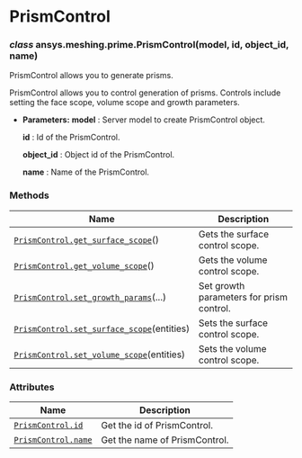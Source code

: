 # PrismControl

<a id="ansys.meshing.prime.PrismControl"></a>

### *class* ansys.meshing.prime.PrismControl(model, id, object_id, name)

PrismControl allows you to generate prisms.

PrismControl allows you to control generation of prisms. Controls include setting the face scope, volume scope and growth parameters.

* **Parameters:**
  **model**
  : Server model to create PrismControl object.

  **id**
  : Id of the PrismControl.

  **object_id**
  : Object id of the PrismControl.

  **name**
  : Name of the PrismControl.

<!-- !! processed by numpydoc !! -->

### Methods

| Name | Description |
|--------------------------------------------------------------------------------------------------------------------------------------------------------|------------------------------------------|
| [`PrismControl.get_surface_scope`](ansys.meshing.prime.PrismControl.get_surface_scope.md#ansys.meshing.prime.PrismControl.get_surface_scope)()         | Gets the surface control scope.          |
| [`PrismControl.get_volume_scope`](ansys.meshing.prime.PrismControl.get_volume_scope.md#ansys.meshing.prime.PrismControl.get_volume_scope)()            | Gets the volume control scope.           |
| [`PrismControl.set_growth_params`](ansys.meshing.prime.PrismControl.set_growth_params.md#ansys.meshing.prime.PrismControl.set_growth_params)(...)      | Set growth parameters for prism control. |
| [`PrismControl.set_surface_scope`](ansys.meshing.prime.PrismControl.set_surface_scope.md#ansys.meshing.prime.PrismControl.set_surface_scope)(entities) | Sets the surface control scope.          |
| [`PrismControl.set_volume_scope`](ansys.meshing.prime.PrismControl.set_volume_scope.md#ansys.meshing.prime.PrismControl.set_volume_scope)(entities)    | Sets the volume control scope.           |

### Attributes

| Name | Description |
|-------------------------------------------------------------------------------------------------------|-------------------------------|
| [`PrismControl.id`](ansys.meshing.prime.PrismControl.id.md#ansys.meshing.prime.PrismControl.id)       | Get the id of PrismControl.   |
| [`PrismControl.name`](ansys.meshing.prime.PrismControl.name.md#ansys.meshing.prime.PrismControl.name) | Get the name of PrismControl. |
<!-- vale on -->